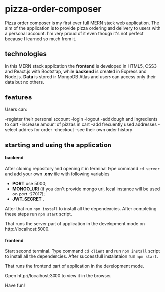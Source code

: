 # pizza-order-composer

Pizza order composer is my first ever full MERN stack web application. The aim of the application is to provide pizza ordering and deilvery to users with a personal account. I'm very proud of it even though it's not perfect because I learned so much from it.

## technologies

In this MERN stack application the **frontend** is developed in HTML5, CSS3 and React.js with Bootstrap, while **backend** is created in Express and Node.js.
**Data** is stored in MongoDB Atlas and users can access only their data but no others.

## features

Users can:

-register their personal account
-login
-logout
-add dough and ingredients to cart
-increase amount of pizzas in cart
-add frequently used addresses
-select addres for order
-checkout
-see their own order history

## starting and using the application

#### backend

After cloning repository and opening it in terminal type command `cd server` and add your own **.env** file with following variables: 
- **PORT** use 5000; 
- **MONGO_URI** (if you don't provide mongo uri, local instance will be used on port :27017);
- **JWT_SECRET** . 

After that run `npm install` to install all the dependencies. After completing these steps run `npm start` script.

That runs the server part of application in the development mode on http://localhost:5000.

#### frontend

Start second terminal. Type command `cd client` and run `npm install` script to install all the dependencies. After successfull instalataion run `npm start`.

That runs the frontend part of application in the development mode.

Open http://localhost:3000 to view it in the browser. 

Have fun!
